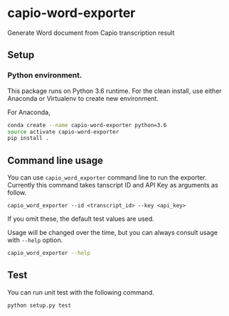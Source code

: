 # capio-word-exporter
Generate Word document from Capio transcription result


## Setup

### Python environment.

This package runs on Python 3.6 runtime.
For the clean install, use either Anaconda or Virtualenv to create new environment.

For Anaconda,

```bash
conda create --name capio-word-exporter python=3.6
source activate capio-word-exporter
pip install .
```


## Command line usage

You can use `capio_word_exporter` command line to run the exporter.
Currently this command takes tanscript ID and API Key as arguments as follow. 

```
capio_word_exporter --id <transcript_id> --key <api_key>
```

If you omit these, the default test values are used.

Usage will be changed over the time, but you can always consult usage with `--help` option.

```bash
capio_word_exporter --help
```


## Test

You can run unit test with the following command.

```
python setup.py test
```
